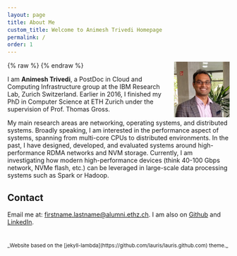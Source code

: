 ```yaml
---
layout: page
title: About Me
custom_title: Welcome to Animesh Trivedi Homepage
permalink: /
order: 1
---
```


{% raw %}
<a href="/images/animeshtrivedi-large.jpeg" title="View larger picture"><img src="/images/animeshtrivedi-small.jpeg" alt="Photo of Animesh Trivedi"
style="float:right;width:25%;max-width:200px;margin-left:15px;"/></a>
{% endraw %}

I am **Animesh Trivedi**, a PostDoc in Cloud and Computing Infrastructure 
group at the IBM Research Lab, Zurich Switzerland. Earlier in 2016, I 
finished my PhD in Computer Science at ETH Zurich under the supervision 
of Prof. Thomas Gross. 
 

My main research areas are networking, operating systems, and distributed 
systems. Broadly speaking, I am interested in the performance aspect of 
systems, spanning from multi-core CPUs to distributed environments. 
In the past, I have designed, developed, and evaluated systems around 
high-performance RDMA networks and NVM storage. Currently, I am 
investigating how modern high-performance devices (think 40-100 Gbps
network, NVMe flash, etc.) can be leveraged in large-scale data 
processing systems such as Spark or Hadoop.
 

## Contact

Email me at: firstname.lastname@alumni.ethz.ch.
I am also on
[Github](https://github.com/animeshtrivedi) and 
[LinkedIn](https://ch.linkedin.com/in/animesh-trivedi-5407aa2).

<br>
<sub>_Website based on the [jekyll-lambda](https://github.com/lauris/lauris.github.com)
theme._</sub>
